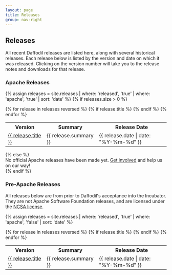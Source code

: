 ```yaml
---
layout: page
title: Releases
group: nav-right
---
```

<!--
{% comment %}
Licensed to the Apache Software Foundation (ASF) under one or more
contributor license agreements.  See the NOTICE file distributed with
this work for additional information regarding copyright ownership.
The ASF licenses this file to you under the Apache License, Version 2.0
(the "License"); you may not use this file except in compliance with
the License.  You may obtain a copy of the License at

http://www.apache.org/licenses/LICENSE-2.0

Unless required by applicable law or agreed to in writing, software
distributed under the License is distributed on an "AS IS" BASIS,
WITHOUT WARRANTIES OR CONDITIONS OF ANY KIND, either express or implied.
See the License for the specific language governing permissions and
limitations under the License.
{% endcomment %}
-->

## Releases

All recent Daffodil releases are listed here, along with several historical releases. Each release below is listed by the version and date on which it was released. Clicking on the version number will take you to the release notes and downloads for that release.

### Apache Releases

{% assign releases = site.releases  | where: 'released', 'true' | where: 'apache', 'true' | sort: 'date' %}
{% if releases.size > 0 %}
<table class="table">
    <tr>
        <th class="col-md-1">Version</th>
        <th>Summary</th>
        <th class="col-md-2 text-right">Release Date</th>
    </tr>
    {% for release in releases reversed %}
        {% if release.title %}
            <tr>
                <td class="col-md-1"><a href="{{ release.url | prepend: site.baseurl }}">{{ release.title }}</a></td>
                <td>{{ release.summary }}</td>
                <td class="col-md-2 text-right">{{ release.date | date: "%Y-%m-%d" }}</td>
            </tr>
        {% endif %}
    {% endfor %}
</table>
{% else %}
<div class="alert alert-warning">
No official Apache releases have been made yet. <a href="/community">Get involved</a> and help us on our way!
</div>
{% endif %}

### Pre-Apache Releases

<div class="alert alert-warning">
    All releases below are from prior to Daffodil's acceptance into
    the Incubator. They are not Apache Software Foundation releases,
    and are licensed under the <a href="https://opensource.org/licenses/NCSA">NCSA license</a>.
</div>

{% assign releases = site.releases  | where: 'released', 'true' | where: 'apache', 'false' | sort: 'date' %}
<table class="table">
    <tr>
        <th class="col-md-1">Version</th>
        <th>Summary</th>
        <th class="col-md-2 text-right">Release Date</th>
    </tr>
    {% for release in releases reversed %}
        {% if release.title %}
            <tr>
                <td class="col-md-1"><a href="{{ release.url | prepend: site.baseurl }}">{{ release.title }}</a></td>
                <td>{{ release.summary }}</td>
                <td class="col-md-2 text-right">{{ release.date | date: "%Y-%m-%d" }}</td>
            </tr>
        {% endif %}
    {% endfor %}
</table>
